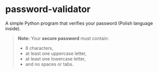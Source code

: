# password-validator

A simple Python program that verifies your password (Polish language inside).

> **Note:** Your **secure password** must contain:
> - 8 characters,
> - at least one uppercase letter,
> - at least one lowercase letter,
> - and no spaces or tabs.
